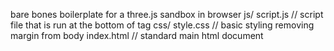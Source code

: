 bare bones boilerplate for a three.js sandbox in browser
js/
	script.js // script file that is run at the bottom of <body> tag
css/
	style.css // basic styling removing margin from body
index.html // standard main html document
